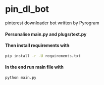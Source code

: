 # pin_dl_bot
pinterest downloader bot written by Pyrogram

#### Personalise main.py and plugs/text.py

#### Then install requirements with
```bash
pip install -r -U requirements.txt
```
#### In the end run main file with
```bash
python main.py
```
